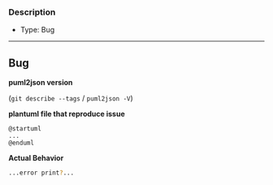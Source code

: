 ### Description
- Type: Bug

---------------------------------------------------------------
## Bug

**puml2json version**

(`git describe --tags` / `puml2json -V`)

**plantuml file that reproduce issue**

```
@startuml
...
@enduml
```
**Actual Behavior**

```bash
...error print?...
```
